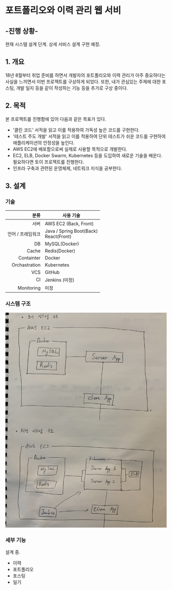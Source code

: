 # 포트폴리오와 이력 관리 웹 서비

## -진행 상황-
현재 시스템 설계 단계. 상세 서비스 설계 구현 예정.

## 1. 개요
18년 8월부터 취업 준비를 하면서 개발자의 포트폴리오와 이력 관리가 아주 중요하다는 사실을 느끼면서 이번 프로젝트를 구상하게 되었다.
또한, 내가 관심있는 주제에 대한 포스팅, 개발 일지 등을 같이 작성하는 기능 등을 추가로 구상 중이다.

## 2. 목적
본 프로젝트를 진행함에 있어 다음과 같은 목표가 있다.

* '클린 코드' 서적을 읽고 이를 적용하여 가독성 높은 코드를 구현한다.
* '테스트 주도 개발' 서적을 읽고 이를 적용하여 단위 테스트가 쉬운 코드를 구현하여 애플리케이션의 안정성을 높인다.
* AWS EC2에 배포함으로써 실제로 사용할 목적으로 개발한다.
* EC2, ELB, Docker Swarm, Kubernetes 등을 도입하여 새로운 기술을 배운다. 필요하다면 토이 프로젝트를 진행한다.
* 인프라 구축과 관련된 운영체제, 네트워크 지식을 공부한다.

## 3. 설계
### 기술
| 분류 | 사용 기술 |
|---:|---|
| 서버 | AWS EC2 (Back, Front) |
| 언어 / 프레임워크 | Java / Spring Boot(Back) <br> React(Front) |
| DB | MySQL(Docker) |
| Cache | Redis(Docker) |
| Containter | Docker |
| Orchastration | Kubernetes |
| VCS | GitHub |
| CI | Jenkins (미정) |
| Monitoring | 미정 |

### 시스템 구조
![](./readme_image/IMG_2815.JPG)

### 세부 기능
설계 중.
* 이력
* 포트폴리오
* 포스팅
* 일기
